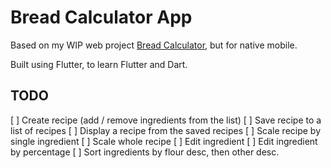 # Bread Calculator App

Based on my WIP web project [Bread Calculator](https://github.com/juanojeda/bread-calculator), but for native mobile.

Built using Flutter, to learn Flutter and Dart.


## TODO

[ ] Create recipe (add / remove ingredients from the list)
[ ] Save recipe to a list of recipes
[ ] Display a recipe from the saved recipes
[ ] Scale recipe by single ingredient
[ ] Scale whole recipe
[ ] Edit ingredient
[ ] Edit ingredient by percentage
[ ] Sort ingredients by flour desc, then other desc.
